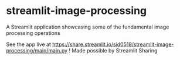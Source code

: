 # streamlit-image-processing
A Streamlit application showcasing some of the fundamental image processing operations

See the app live at https://share.streamlit.io/sid0518/streamlit-image-processing/main/main.py !
Made possible by Streamlit Sharing


